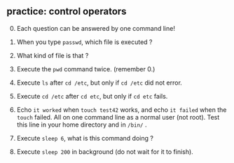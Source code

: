 ## practice: control operators

0. Each question can be answered by one command line!

1. When you type `passwd`, which file is executed ?

2. What kind of file is that ?

3. Execute the `pwd` command twice. (remember 0.)

4. Execute `ls` after `cd /etc`, but only if `cd /etc` did not error.

5. Execute `cd /etc` after `cd etc`, but only if `cd etc` fails.

6. Echo `it worked` when `touch test42` works, and echo `it failed`
when the `touch` failed. All on one command line as a normal user (not
root). Test this line in your home directory and in `/bin/` .

7. Execute `sleep 6`, what is this command doing ?

8. Execute `sleep 200` in background (do not wait for it to finish).


